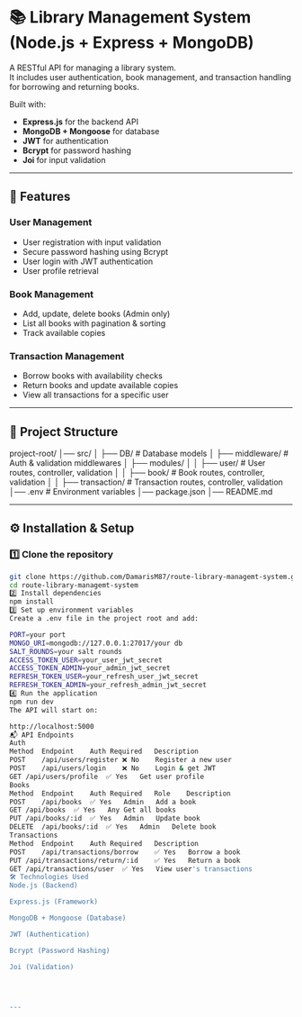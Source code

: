 

# 📚 Library Management System (Node.js + Express + MongoDB)

A RESTful API for managing a library system.  
It includes user authentication, book management, and transaction handling for borrowing and returning books.  

Built with:
- **Express.js** for the backend API
- **MongoDB + Mongoose** for database
- **JWT** for authentication
- **Bcrypt** for password hashing
- **Joi** for input validation

---

## 🚀 Features

### **User Management**
- User registration with input validation
- Secure password hashing using Bcrypt
- User login with JWT authentication
- User profile retrieval

### **Book Management**
- Add, update, delete books (Admin only)
- List all books with pagination & sorting
- Track available copies

### **Transaction Management**
- Borrow books with availability checks
- Return books and update available copies
- View all transactions for a specific user

---

## 📂 Project Structure
project-root/
│── src/
│ ├── DB/ # Database models
│ ├── middleware/ # Auth & validation middlewares
│ ├── modules/
│ │ ├── user/ # User routes, controller, validation
│ │ ├── book/ # Book routes, controller, validation
│ │ ├── transaction/ # Transaction routes, controller, validation
│── .env # Environment variables
│── package.json
│── README.md


---

## ⚙️ Installation & Setup

### **1️⃣ Clone the repository**
```bash
git clone https://github.com/DamarisM87/route-library-managemt-system.git
cd route-library-managemt-system
2️⃣ Install dependencies
npm install
3️⃣ Set up environment variables
Create a .env file in the project root and add:

PORT=your port
MONGO_URI=mongodb://127.0.0.1:27017/your db
SALT_ROUNDS=your salt rounds
ACCESS_TOKEN_USER=your_user_jwt_secret
ACCESS_TOKEN_ADMIN=your_admin_jwt_secret
REFRESH_TOKEN_USER=your_refresh_user_jwt_secret
REFRESH_TOKEN_ADMIN=your_refresh_admin_jwt_secret
4️⃣ Run the application
npm run dev
The API will start on:

http://localhost:5000
📬 API Endpoints
Auth
Method	Endpoint	Auth Required	Description
POST	/api/users/register	❌ No	Register a new user
POST	/api/users/login	❌ No	Login & get JWT
GET	/api/users/profile	✅ Yes	Get user profile
Books
Method	Endpoint	Auth Required	Role	Description
POST	/api/books	✅ Yes	Admin	Add a book
GET	/api/books	✅ Yes	Any	Get all books
PUT	/api/books/:id	✅ Yes	Admin	Update book
DELETE	/api/books/:id	✅ Yes	Admin	Delete book
Transactions
Method	Endpoint	Auth Required	Description
POST	/api/transactions/borrow	✅ Yes	Borrow a book
PUT	/api/transactions/return/:id	✅ Yes	Return a book
GET	/api/transactions/user	✅ Yes	View user's transactions
🛠 Technologies Used
Node.js (Backend)

Express.js (Framework)

MongoDB + Mongoose (Database)

JWT (Authentication)

Bcrypt (Password Hashing)

Joi (Validation)




---

